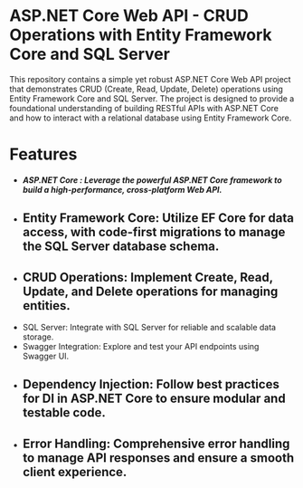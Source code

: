 # ASP.NET Core Web API - CRUD Operations with Entity Framework Core and SQL Server
This repository contains a simple yet robust ASP.NET Core Web API project that demonstrates CRUD (Create, Read, Update, Delete) operations using Entity Framework Core and SQL Server. The project is designed to provide a foundational understanding of building RESTful APIs with ASP.NET Core and how to interact with a relational database using Entity Framework Core.


# Features
* ##### ASP.NET Core : Leverage the powerful ASP.NET Core framework to build a high-performance, cross-platform Web API.
* ## Entity Framework Core: Utilize EF Core for data access, with code-first migrations to manage the SQL Server database schema.
* ## CRUD Operations: Implement Create, Read, Update, and Delete operations for managing entities.
*  SQL Server: Integrate with SQL Server for reliable and scalable data storage.
*  Swagger Integration: Explore and test your API endpoints using Swagger UI.
* ## Dependency Injection: Follow best practices for DI in ASP.NET Core to ensure modular and testable code.
* ## Error Handling: Comprehensive error handling to manage API responses and ensure a smooth client experience.
